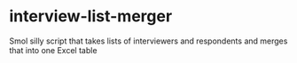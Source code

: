 # interview-list-merger
Smol silly script that takes lists of interviewers and respondents and merges that into one Excel table
